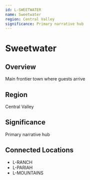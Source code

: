 ```yaml
---
id: L-SWEETWATER
name: Sweetwater
region: Central Valley
significance: Primary narrative hub
---
```


# Sweetwater

## Overview
Main frontier town where guests arrive

## Region
Central Valley

## Significance
Primary narrative hub

## Connected Locations
- L-RANCH
- L-PARIAH
- L-MOUNTAINS
